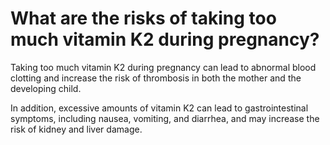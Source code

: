 # What are the risks of taking too much vitamin K2 during pregnancy?

Taking too much vitamin K2 during pregnancy can lead to abnormal blood clotting and increase the risk of thrombosis in both the mother and the developing child.  

In addition, excessive amounts of vitamin K2 can lead to gastrointestinal symptoms, including nausea, vomiting, and diarrhea, and may increase the risk of kidney and liver damage.